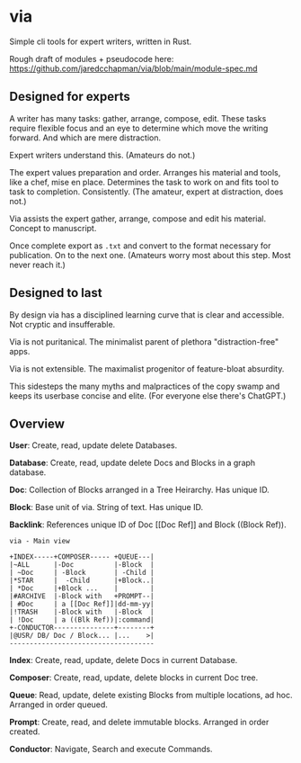 # via

Simple cli tools for expert writers, written in Rust.

Rough draft of modules + pseudocode here: https://github.com/jaredcchapman/via/blob/main/module-spec.md

## Designed for experts

A writer has many tasks: gather, arrange, compose, edit. These tasks require flexible focus and an eye to determine which move the writing forward. And which are mere distraction.

Expert writers understand this. (Amateurs do not.) 

The expert values preparation and order. Arranges his material and tools, like a chef, mise en place. Determines the task to work on and fits tool to task to completion. Consistently. (The amateur, expert at distraction, does not.)

Via assists the expert gather, arrange, compose and edit his material. Concept to manuscript.

Once complete export as `.txt`  and convert to the format necessary for publication. On to the next one. (Amateurs worry most about this step. Most never reach it.)

## Designed to last

By design via has a disciplined learning curve that is clear and accessible. Not cryptic and insufferable.

Via is not puritanical. The minimalist parent of plethora "distraction-free" apps.

Via is not extensible. The maximalist progenitor of feature-bloat absurdity.

This sidesteps the many myths and malpractices of the copy swamp and keeps its userbase concise and elite. (For everyone else there's ChatGPT.)



## Overview

**User**: Create, read, update delete Databases.

**Database**: Create, read, update delete Docs and Blocks in a graph database.

**Doc**: Collection of Blocks arranged in a Tree Heirarchy. Has unique ID.

**Block**: Base unit of via. String of text. Has unique ID.

**Backlink**: References unique ID of Doc [[Doc Ref]] and Block ((Block Ref)). 

```
via - Main view

+INDEX-----+COMPOSER----- +QUEUE---|
|~ALL      |-Doc          |-Block  |
| ~Doc     | -Block       | -Child |
|*STAR     |  -Child      |+Block..|
| *Doc     |+Block ...    |        |
|#ARCHIVE  |-Block with   +PROMPT--|
| #Doc     | a [[Doc Ref]]|dd-mm-yy|
|!TRASH    |-Block with   |-Block  |
| !Doc     | a ((Blk Ref))|:command|
+-CONDUCTOR---------------+--------+
|@USR/ DB/ Doc / Block... |...    >|
------------------------------------ 
``` 

**Index**: Create, read, update, delete Docs in current Database.

**Composer**: Create, read, update, delete blocks in current Doc tree.

**Queue**: Read, update, delete existing Blocks from multiple locations, ad hoc. Arranged in order queued.

**Prompt**: Create, read, and delete immutable blocks. Arranged in order created.

**Conductor**: Navigate, Search and execute Commands.
